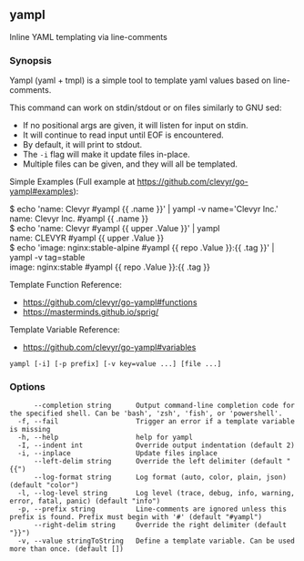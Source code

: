 ## yampl

Inline YAML templating via line-comments

### Synopsis

Yampl (yaml + tmpl) is a simple tool to template yaml values based on line-comments.

This command can work on stdin/stdout or on files similarly to GNU sed:
 - If no positional args are given, it will listen for input on stdin.
 - It will continue to read input until EOF is encountered.
 - By default, it will print to stdout.
 - The `-i` flag will make it update files in-place.
 - Multiple files can be given, and they will all be templated.

Simple Examples (Full example at https://github.com/clevyr/go-yampl#examples):

 $ echo 'name: Clevyr #yampl {{ .name }}' | yampl -v name='Clevyr Inc.'  
 name: Clevyr Inc. #yampl {{ .name }}  
 $ echo 'name: Clevyr #yampl {{ upper .Value }}' | yampl  
 name: CLEVYR #yampl {{ upper .Value }}  
 $ echo 'image: nginx:stable-alpine #yampl {{ repo .Value }}:{{ .tag }}' | yampl -v tag=stable  
 image: nginx:stable #yampl {{ repo .Value }}:{{ .tag }}

Template Function Reference:
 - https://github.com/clevyr/go-yampl#functions
 - https://masterminds.github.io/sprig/

Template Variable Reference:
 - https://github.com/clevyr/go-yampl#variables


```
yampl [-i] [-p prefix] [-v key=value ...] [file ...]
```

### Options

```
      --completion string      Output command-line completion code for the specified shell. Can be 'bash', 'zsh', 'fish', or 'powershell'.
  -f, --fail                   Trigger an error if a template variable is missing
  -h, --help                   help for yampl
  -I, --indent int             Override output indentation (default 2)
  -i, --inplace                Update files inplace
      --left-delim string      Override the left delimiter (default "{{")
      --log-format string      Log format (auto, color, plain, json) (default "color")
  -l, --log-level string       Log level (trace, debug, info, warning, error, fatal, panic) (default "info")
  -p, --prefix string          Line-comments are ignored unless this prefix is found. Prefix must begin with '#' (default "#yampl")
      --right-delim string     Override the right delimiter (default "}}")
  -v, --value stringToString   Define a template variable. Can be used more than once. (default [])
```

